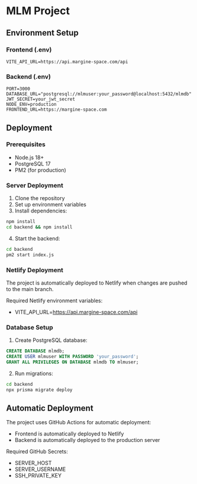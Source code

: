 # MLM Project

## Environment Setup

### Frontend (.env)
```
VITE_API_URL=https://api.margine-space.com/api
```

### Backend (.env)
```
PORT=3000
DATABASE_URL="postgresql://mlmuser:your_password@localhost:5432/mlmdb"
JWT_SECRET=your_jwt_secret
NODE_ENV=production
FRONTEND_URL=https://margine-space.com
```

## Deployment

### Prerequisites
- Node.js 18+
- PostgreSQL 17
- PM2 (for production)

### Server Deployment
1. Clone the repository
2. Set up environment variables
3. Install dependencies:
```bash
npm install
cd backend && npm install
```
4. Start the backend:
```bash
cd backend
pm2 start index.js
```

### Netlify Deployment
The project is automatically deployed to Netlify when changes are pushed to the main branch.

Required Netlify environment variables:
- VITE_API_URL=https://api.margine-space.com/api

### Database Setup
1. Create PostgreSQL database:
```sql
CREATE DATABASE mlmdb;
CREATE USER mlmuser WITH PASSWORD 'your_password';
GRANT ALL PRIVILEGES ON DATABASE mlmdb TO mlmuser;
```

2. Run migrations:
```bash
cd backend
npx prisma migrate deploy
```

## Automatic Deployment

The project uses GitHub Actions for automatic deployment:
- Frontend is automatically deployed to Netlify
- Backend is automatically deployed to the production server

Required GitHub Secrets:
- SERVER_HOST
- SERVER_USERNAME
- SSH_PRIVATE_KEY
